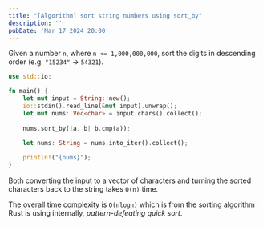 ```yaml
---
title: "[Algorithm] sort string numbers using sort_by"
description: ''
pubDate: 'Mar 17 2024 20:00'
---
```



Given a number `n`, where `n <= 1,000,000,000`, sort the digits in descending order (e.g. `"15234"` -> `54321`).

```rust
use std::io;

fn main() {
    let mut input = String::new();
    io::stdin().read_line(&mut input).unwrap();
    let mut nums: Vec<char> = input.chars().collect();
    
    nums.sort_by(|a, b| b.cmp(a));
    
    let nums: String = nums.into_iter().collect();

    println!("{nums}");
}
```

Both converting the input to a vector of characters and turning the sorted characters back to the string takes `O(n)` time.

The overall time complexity is `O(nlogn)` which is from the sorting algorithm Rust is using internally, _pattern-defeating quick sort_.